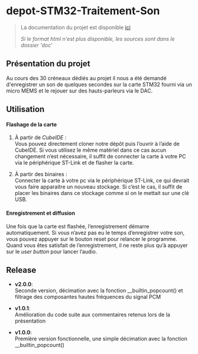 #  depot-STM32-Traitement-Son 

> La documentation du projet est disponible [ici](https://tanguy-rdt.github.io/depot-ensta-STM32-Traitement-Son/presentation/presentation.html)
>
> _Si le format html n'est plus disponible, les sources sont dans le dossier 'doc'_



## Présentation du projet

Au cours des 30 créneaux dédiés au projet il nous a été demandé d'enregistrer un son de quelques secondes sur la carte STM32 fourni via un micro MEMS et le rejouer sur des hauts-parleurs via le DAC.


## Utilisation

#### Flashage de la carte

1. À partir de _CubeIDE_ : \
  Vous pouvez directement cloner notre dépôt puis l’ouvrir à l’aide de CubeIDE. Si vous utilisez le même matériel dans ce cas aucun changement n’est nécessaire, il suffit de connecter la carte à votre PC via le périphérique ST-Link et de flasher la carte.

2. À partir des binaires : \
   Connecter la carte à votre pc via le périphérique ST-Link, ce qui devrait vous faire apparaitre un nouveau stockage. Si c’est le cas, il suffit de placer les binaires dans ce stockage comme si on le mettait sur une clé USB.

#### Enregistrement et diffusion

Une fois que la carte est flashée, l’enregistrement démarre automatiquement. Si vous n’avez pas eu le temps d’enregistrer votre son, vous pouvez appuyer sur le bouton reset pour relancer le programme. Quand vous êtes satisfait de l’enregistrement, il ne reste plus qu’à appuyer sur le _user button_ pour lancer l’audio. 


## Release

- __v2.0.0__: \
  Seconde version, décimation avec la fonction __builtin_popcount() et filtrage des composantes hautes fréquences du signal PCM

- __v1.0.1__: \
  Amélioration du code suite aux commentaires retenus lors de la présentation 

- __v1.0.0__: \
  Première version fonctionnelle, une simple décimation avec la fonction __builtin_popcount()
